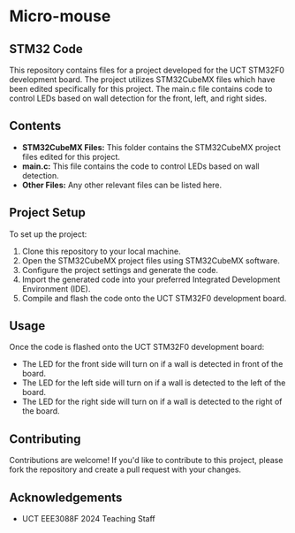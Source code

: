 # Micro-mouse

## STM32 Code
This repository contains files for a project developed for the UCT STM32F0 development board. The project utilizes STM32CubeMX files which have been edited specifically for this project. The main.c file contains code to control LEDs based on wall detection for the front, left, and right sides.

## Contents
- **STM32CubeMX Files:** This folder contains the STM32CubeMX project files edited for this project.
- **main.c:** This file contains the code to control LEDs based on wall detection.
- **Other Files:** Any other relevant files can be listed here.

## Project Setup
To set up the project:
1. Clone this repository to your local machine.
2. Open the STM32CubeMX project files using STM32CubeMX software.
3. Configure the project settings and generate the code.
4. Import the generated code into your preferred Integrated Development Environment (IDE).
5. Compile and flash the code onto the UCT STM32F0 development board.

## Usage
Once the code is flashed onto the UCT STM32F0 development board:
- The LED for the front side will turn on if a wall is detected in front of the board.
- The LED for the left side will turn on if a wall is detected to the left of the board.
- The LED for the right side will turn on if a wall is detected to the right of the board.

## Contributing
Contributions are welcome! If you'd like to contribute to this project, please fork the repository and create a pull request with your changes.

## Acknowledgements
- UCT EEE3088F 2024 Teaching Staff
